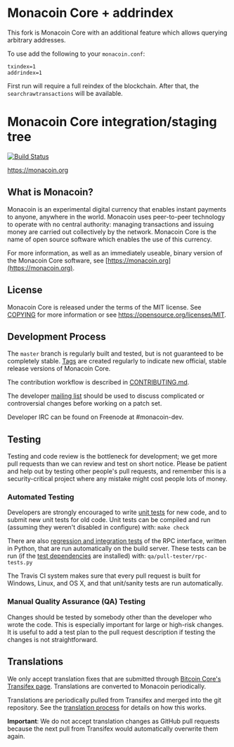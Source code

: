 Monacoin Core + addrindex
========================

This fork is Monacoin Core with an additional feature which allows querying arbitrary addresses.

To use add the following to your `monacoin.conf`:

    txindex=1
    addrindex=1

First run will require a full reindex of the blockchain. After that, the `searchrawtransactions` will be available.

Monacoin Core integration/staging tree
=====================================

[![Build Status](https://travis-ci.org/monacoinproject/monacoin.svg?branch=master)](https://travis-ci.org/monacoinproject/monacoin)

https://monacoin.org

What is Monacoin?
----------------

Monacoin is an experimental digital currency that enables instant payments to
anyone, anywhere in the world. Monacoin uses peer-to-peer technology to operate
with no central authority: managing transactions and issuing money are carried
out collectively by the network. Monacoin Core is the name of open source
software which enables the use of this currency.

For more information, as well as an immediately useable, binary version of
the Monacoin Core software, see [https://monacoin.org](https://monacoin.org).

License
-------

Monacoin Core is released under the terms of the MIT license. See [COPYING](COPYING) for more
information or see https://opensource.org/licenses/MIT.

Development Process
-------------------

The `master` branch is regularly built and tested, but is not guaranteed to be
completely stable. [Tags](https://github.com/monacoinproject/monacoin/tags) are created
regularly to indicate new official, stable release versions of Monacoin Core.

The contribution workflow is described in [CONTRIBUTING.md](CONTRIBUTING.md).

The developer [mailing list](https://groups.google.com/forum/#!forum/monacoin-dev)
should be used to discuss complicated or controversial changes before working
on a patch set.

Developer IRC can be found on Freenode at #monacoin-dev.

Testing
-------

Testing and code review is the bottleneck for development; we get more pull
requests than we can review and test on short notice. Please be patient and help out by testing
other people's pull requests, and remember this is a security-critical project where any mistake might cost people
lots of money.

### Automated Testing

Developers are strongly encouraged to write [unit tests](/doc/unit-tests.md) for new code, and to
submit new unit tests for old code. Unit tests can be compiled and run
(assuming they weren't disabled in configure) with: `make check`

There are also [regression and integration tests](/qa) of the RPC interface, written
in Python, that are run automatically on the build server.
These tests can be run (if the [test dependencies](/qa) are installed) with: `qa/pull-tester/rpc-tests.py`

The Travis CI system makes sure that every pull request is built for Windows, Linux, and OS X, and that unit/sanity tests are run automatically.

### Manual Quality Assurance (QA) Testing

Changes should be tested by somebody other than the developer who wrote the
code. This is especially important for large or high-risk changes. It is useful
to add a test plan to the pull request description if testing the changes is
not straightforward.

Translations
------------

We only accept translation fixes that are submitted through [Bitcoin Core's Transifex page](https://www.transifex.com/projects/p/bitcoin/).
Translations are converted to Monacoin periodically.

Translations are periodically pulled from Transifex and merged into the git repository. See the
[translation process](doc/translation_process.md) for details on how this works.

**Important**: We do not accept translation changes as GitHub pull requests because the next
pull from Transifex would automatically overwrite them again.
